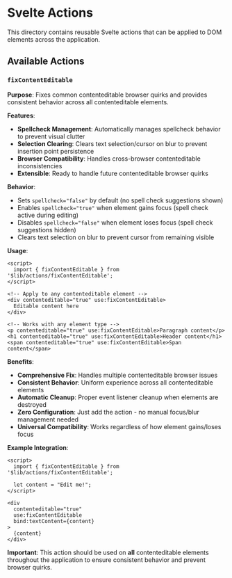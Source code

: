 # Svelte Actions

This directory contains reusable Svelte actions that can be applied to DOM elements across the application.

## Available Actions

### `fixContentEditable`

**Purpose**: Fixes common contenteditable browser quirks and provides consistent behavior across all contenteditable elements.

**Features**:
- **Spellcheck Management**: Automatically manages spellcheck behavior to prevent visual clutter
- **Selection Clearing**: Clears text selection/cursor on blur to prevent insertion point persistence
- **Browser Compatibility**: Handles cross-browser contenteditable inconsistencies
- **Extensible**: Ready to handle future contenteditable browser quirks

**Behavior**:
- Sets `spellcheck="false"` by default (no spell check suggestions shown)
- Enables `spellcheck="true"` when element gains focus (spell check active during editing)
- Disables `spellcheck="false"` when element loses focus (spell check suggestions hidden)
- Clears text selection on blur to prevent cursor from remaining visible

**Usage**:
```svelte
<script>
  import { fixContentEditable } from '$lib/actions/fixContentEditable';
</script>

<!-- Apply to any contenteditable element -->
<div contenteditable="true" use:fixContentEditable>
  Editable content here
</div>

<!-- Works with any element type -->
<p contenteditable="true" use:fixContentEditable>Paragraph content</p>
<h1 contenteditable="true" use:fixContentEditable>Header content</h1>
<span contenteditable="true" use:fixContentEditable>Span content</span>
```

**Benefits**:
- **Comprehensive Fix**: Handles multiple contenteditable browser issues
- **Consistent Behavior**: Uniform experience across all contenteditable elements
- **Automatic Cleanup**: Proper event listener cleanup when elements are destroyed
- **Zero Configuration**: Just add the action - no manual focus/blur management needed
- **Universal Compatibility**: Works regardless of how element gains/loses focus

**Example Integration**:
```svelte
<script>
  import { fixContentEditable } from '$lib/actions/fixContentEditable';
  
  let content = "Edit me!";
</script>

<div 
  contenteditable="true" 
  use:fixContentEditable
  bind:textContent={content}
>
  {content}
</div>
```

**Important**: This action should be used on **all** contenteditable elements throughout the application to ensure consistent behavior and prevent browser quirks.